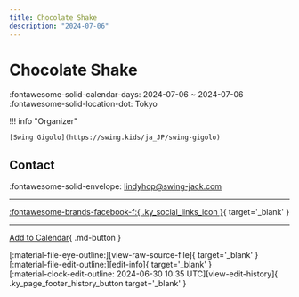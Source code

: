```yaml
---
title: Chocolate Shake
description: "2024-07-06"
---
```


# Chocolate Shake 

:fontawesome-solid-calendar-days: 2024-07-06 ~ 2024-07-06  
:fontawesome-solid-location-dot: Tokyo  

!!! info "Organizer"

    [Swing Gigolo](https://swing.kids/ja_JP/swing-gigolo)  

## Contact

:fontawesome-solid-envelope: <lindyhop@swing-jack.com>  

---

 [:fontawesome-brands-facebook-f:{ .ky_social_links_icon }](https://www.facebook.com/events/966662868308079){ target='_blank' }

---

[Add to Calendar](https://swing.news/ics/en/2024/ja_JP/chocolate-shake-07-2024.ics){ .md-button }

<div class="ky_page_footer" markdown>
<div class="ky_page_footer_trailing" markdown="span">
[:material-file-eye-outline:][view-raw-source-file]{ target='_blank' }
[:material-file-edit-outline:][edit-info]{ target='_blank' }
</div>
<div class="ky_page_footer_leading" markdown="span">
[:material-clock-edit-outline: 2024-06-30 10:35 UTC][view-edit-history]{ .ky_page_footer_history_button target='_blank' }
</div>
</div>

[view-raw-source-file]: https://github.com/swingdance/events/blob/main/2024/ja_JP/chocolate-shake-07-2024.json "View Raw Source File"
[edit-info]: https://github.com/swingdance/events/issues/new?assignees=&labels=update+event&projects=&template=03-update_entity.yml&title=%5B2024%2Fja_JP%5D%20Update%20Event%3A%20Chocolate%20Shake&region=ja_JP&year=2024&id=chocolate-shake-07-2024&name=Chocolate%20Shake&org_id=swing-gigolo "Edit Info"

[view-edit-history]: https://github.com/swingdance/events/commits/main/2024/ja_JP/chocolate-shake-07-2024.json "View Edit History"
